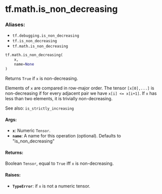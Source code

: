 <div itemscope itemtype="http://developers.google.com/ReferenceObject">
<meta itemprop="name" content="tf.math.is_non_decreasing" />
<meta itemprop="path" content="Stable" />
</div>

# tf.math.is_non_decreasing

### Aliases:

* `tf.debugging.is_non_decreasing`
* `tf.is_non_decreasing`
* `tf.math.is_non_decreasing`

``` python
tf.math.is_non_decreasing(
    x,
    name=None
)
```

Returns `True` if `x` is non-decreasing.

Elements of `x` are compared in row-major order.  The tensor `[x[0],...]`
is non-decreasing if for every adjacent pair we have `x[i] <= x[i+1]`.
If `x` has less than two elements, it is trivially non-decreasing.

See also:  `is_strictly_increasing`

#### Args:

* <b>`x`</b>: Numeric `Tensor`.
* <b>`name`</b>: A name for this operation (optional).  Defaults to "is_non_decreasing"


#### Returns:

Boolean `Tensor`, equal to `True` iff `x` is non-decreasing.


#### Raises:

* <b>`TypeError`</b>: if `x` is not a numeric tensor.